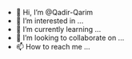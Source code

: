 - 👋 Hi, I’m @Qadir-Qarim
- 👀 I’m interested in ...
- 🌱 I’m currently learning ...
- 💞️ I’m looking to collaborate on ...
- 📫 How to reach me ...

<!---
Qadir-Qarim/Qadir-Qarim is a ✨ special ✨ repository because its `README.md` (this file) appears on your GitHub profile.
You can click the Preview link to take a look at your changes.
--->
